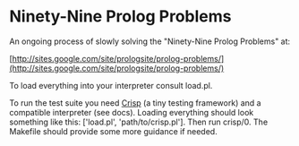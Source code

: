 # Ninety-Nine Prolog Problems

An ongoing process of slowly solving the "Ninety-Nine Prolog Problems" at:

[http://sites.google.com/site/prologsite/prolog-problems/](http://sites.google.com/site/prologsite/prolog-problems/)

To load everything into your interpreter consult load.pl.

To run the test suite you need [Crisp](https://github.com/khueue/crisp) (a tiny testing framework) and a compatible interpreter (see docs). Loading everything should look something like this: ['load.pl', 'path/to/crisp.pl']. Then run crisp/0. The Makefile should provide some more guidance if needed.
